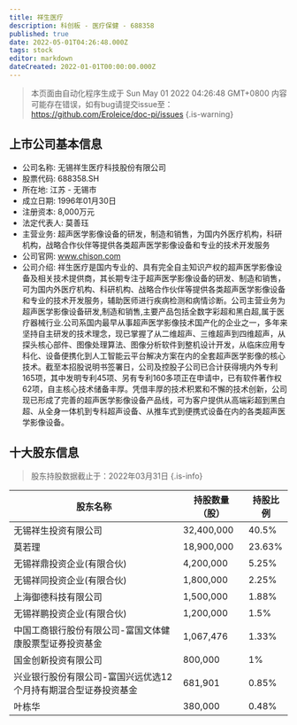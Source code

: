 ```yaml
---
title: 祥生医疗
description: 科创板 - 医疗保健 - 688358
published: true
date: 2022-05-01T04:26:48.000Z
tags: stock
editor: markdown
dateCreated: 2022-01-01T00:00:00.000Z
---
```


> 本页面由自动化程序生成于 Sun May 01 2022 04:26:48 GMT+0800
> 内容可能存在错误，如有bug请提交issue至：https://github.com/Eroleice/doc-pi/issues
{.is-warning}

## 上市公司基本信息
- 公司名称: 无锡祥生医疗科技股份有限公司
- 股票代码: 688358.SH
- 所在地: 江苏 - 无锡市
- 成立日期: 1996年01月30日
- 注册资本: 8,000万元
- 法定代表人: 莫善珏
- 主营业务: 超声医学影像设备的研发，制造和销售，为国内外医疗机构，科研机构，战略合作伙伴等提供各类超声医学影像设备和专业的技术开发服务
- 公司官网: www.chison.com
- 公司介绍: 祥生医疗是国内专业的、具有完全自主知识产权的超声医学影像设备及相关技术提供商，其长期专注于超声医学影像设备的研发、制造和销售，可为国内外医疗机构、科研机构、战略合作伙伴等提供各类超声医学影像设备和专业的技术开发服务，辅助医师进行疾病检测和病情诊断。公司主营业务为超声医学影像设备研发,制造和销售,主要产品包括全数字彩超和黑白超,属于医疗器械行业.公司系国内最早从事超声医学影像技术国产化的企业之一，多年来坚持自主研发的技术理念，现已掌握了从二维超声、三维超声到四维超声，从探头核心部件、图像处理算法、图像分析软件到整机设计开发，从临床应用专科化、设备便携化到人工智能云平台解决方案在内的全套超声医学影像的核心技术。截至本招股说明书签署日，公司及控股子公司已合计获得境内外专利165项，其中发明专利45项、另有专利160多项正在申请中，已有软件著作权62项，自主核心技术储备丰厚。凭借丰厚的技术积累和不懈的技术创新，公司现已形成了完善的超声医学影像设备产品线，可为客户提供从高端彩超到黑白超、从全身一体机到专科超声设备、从推车式到便携式设备在内的各类超声医学影像设备。


## 十大股东信息
> 股东持股数据截止于：2022年03月31日
{.is-info}

| 股东名称 | 持股数量（股） | 持股比例 |
| --- | --- | --- |
| 无锡祥生投资有限公司 | 32,400,000 | 40.5% |
| 莫若理 | 18,900,000 | 23.63% |
| 无锡祥鼎投资企业(有限合伙) | 4,200,000 | 5.25% |
| 无锡祥同投资企业(有限合伙) | 1,800,000 | 2.25% |
| 上海御德科技有限公司 | 1,500,000 | 1.88% |
| 无锡祥鹏投资企业(有限合伙) | 1,200,000 | 1.5% |
| 中国工商银行股份有限公司-富国文体健康股票型证券投资基金 | 1,067,476 | 1.33% |
| 国金创新投资有限公司 | 800,000 | 1% |
| 兴业银行股份有限公司-富国兴远优选12个月持有期混合型证券投资基金 | 681,901 | 0.85% |
| 叶栋华 | 380,000 | 0.48% |




